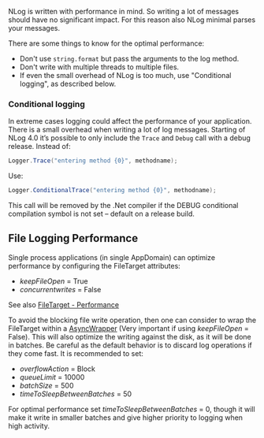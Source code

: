 NLog is written with performance in mind. So writing a lot of messages should have no significant impact. For this reason also NLog minimal parses your messages. 

There are some things to know for the optimal performance:

- Don't use `string.format` but pass the arguments to the log method. 
- Don't write with multiple threads to multiple files. 
- If even the small overhead of NLog is too much, use "Conditional logging", as described below.


### Conditional logging

In extreme cases logging could affect the performance of your application. There is a small overhead when writing a lot of log messages.
Starting of NLog 4.0 it’s possible to only include the `Trace` and `Debug` call with a debug release. 
Instead of:

```c#
Logger.Trace("entering method {0}", methodname);
```

Use:

```c#
Logger.ConditionalTrace("entering method {0}", methodname);
```

This call will be removed by the .Net compiler if the DEBUG conditional compilation symbol is not set – default on a release build.


## File Logging Performance
Single process applications (in single AppDomain) can optimize performance by configuring the FileTarget attributes:
- _keepFileOpen_ = True
- _concurrentwrites_ = False

See also [FileTarget - Performance](../wiki/File-target#performance-tuning-options)

To avoid the blocking file write operation, then one can consider to wrap the FileTarget within a [AsyncWrapper](../wiki/AsyncWrapper-target) (Very important if using _keepFileOpen_ = False). This will also optimize the writing against the disk, as it will be done in batches. Be careful as the default behavior is to discard log operations if they come fast. It is recommended to set:

-  _overflowAction_ = Block 
- _queueLimit_ = 10000
- _batchSize_ = 500
- _timeToSleepBetweenBatches_ = 50

For optimal performance set _timeToSleepBetweenBatches_ = 0, though it will make it write in smaller batches and give higher priority to logging when high activity.